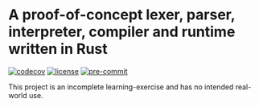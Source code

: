 # A proof-of-concept lexer, parser, interpreter, compiler and runtime written in Rust

[![codecov][badge.codecov]][codecov]
[![license][badge.license]][license]
[![pre-commit][badge.pre-commit]][pre-commit]

[badge.codecov]: https://img.shields.io/codecov/c/github/jbcoe/mylang2/master.svg?logo=codecov
[badge.license]: https://img.shields.io/badge/license-MIT-blue.svg
[badge.pre-commit]: https://img.shields.io/badge/pre--commit-enabled-brightgreen?logo=pre-commit

[codecov]: https://codecov.io/gh/jbcoe/mylang2
[license]: https://en.wikipedia.org/wiki/MIT_License
[pre-commit]: https://github.com/pre-commit/pre-commit

This project is an incomplete learning-exercise and has no intended real-world use.
